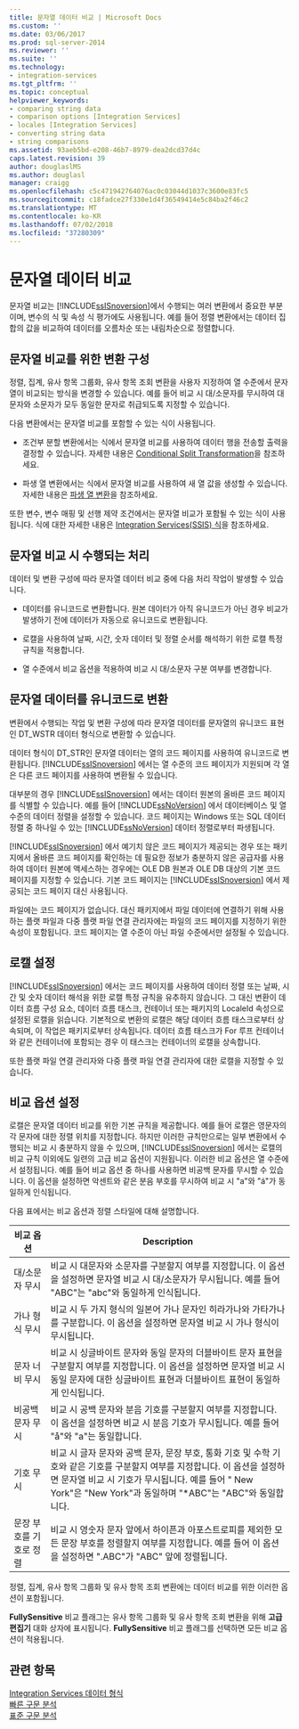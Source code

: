 ```yaml
---
title: 문자열 데이터 비교 | Microsoft Docs
ms.custom: ''
ms.date: 03/06/2017
ms.prod: sql-server-2014
ms.reviewer: ''
ms.suite: ''
ms.technology:
- integration-services
ms.tgt_pltfrm: ''
ms.topic: conceptual
helpviewer_keywords:
- comparing string data
- comparison options [Integration Services]
- locales [Integration Services]
- converting string data
- string comparisons
ms.assetid: 93aeb5bd-e208-46b7-8979-dea2dcd37d4c
caps.latest.revision: 39
author: douglaslMS
ms.author: douglasl
manager: craigg
ms.openlocfilehash: c5c471942764076ac0c03044d1037c3600e83fc5
ms.sourcegitcommit: c18fadce27f330e1d4f36549414e5c84ba2f46c2
ms.translationtype: MT
ms.contentlocale: ko-KR
ms.lasthandoff: 07/02/2018
ms.locfileid: "37280309"
---
```

# <a name="comparing-string-data"></a>문자열 데이터 비교
  문자열 비교는 [!INCLUDE[ssISnoversion](../../includes/ssisnoversion-md.md)]에서 수행되는 여러 변환에서 중요한 부분이며, 변수의 식 및 속성 식 평가에도 사용됩니다. 예를 들어 정렬 변환에서는 데이터 집합의 값을 비교하여 데이터를 오름차순 또는 내림차순으로 정렬합니다.  
  
## <a name="configuring-transformations-for-string-comparisons"></a>문자열 비교를 위한 변환 구성  
 정렬, 집계, 유사 항목 그룹화, 유사 항목 조회 변환을 사용자 지정하여 열 수준에서 문자열이 비교되는 방식을 변경할 수 있습니다. 예를 들어 비교 시 대/소문자를 무시하여 대문자와 소문자가 모두 동일한 문자로 취급되도록 지정할 수 있습니다.  
  
 다음 변환에서는 문자열 비교를 포함할 수 있는 식이 사용됩니다.  
  
-   조건부 분할 변환에서는 식에서 문자열 비교를 사용하여 데이터 행을 전송할 출력을 결정할 수 있습니다. 자세한 내용은 [Conditional Split Transformation](transformations/conditional-split-transformation.md)을 참조하세요.  
  
-   파생 열 변환에서는 식에서 문자열 비교를 사용하여 새 열 값을 생성할 수 있습니다. 자세한 내용은 [파생 열 변환](transformations/derived-column-transformation.md)을 참조하세요.  
  
 또한 변수, 변수 매핑 및 선행 제약 조건에서는 문자열 비교가 포함될 수 있는 식이 사용됩니다. 식에 대한 자세한 내용은 [Integration Services&#40;SSIS&#41; 식](../expressions/integration-services-ssis-expressions.md)을 참조하세요.  
  
## <a name="processing-during-string-comparison"></a>문자열 비교 시 수행되는 처리  
 데이터 및 변환 구성에 따라 문자열 데이터 비교 중에 다음 처리 작업이 발생할 수 있습니다.  
  
-   데이터를 유니코드로 변환합니다. 원본 데이터가 아직 유니코드가 아닌 경우 비교가 발생하기 전에 데이터가 자동으로 유니코드로 변환됩니다.  
  
-   로캘을 사용하여 날짜, 시간, 숫자 데이터 및 정렬 순서를 해석하기 위한 로캘 특정 규칙을 적용합니다.  
  
-   열 수준에서 비교 옵션을 적용하여 비교 시 대/소문자 구분 여부를 변경합니다.  
  
## <a name="converting-string-data-to-unicode"></a>문자열 데이터를 유니코드로 변환  
 변환에서 수행되는 작업 및 변환 구성에 따라 문자열 데이터를 문자열의 유니코드 표현인 DT_WSTR 데이터 형식으로 변환할 수 있습니다.  
  
 데이터 형식이 DT_STR인 문자열 데이터는 열의 코드 페이지를 사용하여 유니코드로 변환됩니다. [!INCLUDE[ssISnoversion](../../includes/ssisnoversion-md.md)] 에서는 열 수준의 코드 페이지가 지원되며 각 열은 다른 코드 페이지를 사용하여 변환될 수 있습니다.  
  
 대부분의 경우 [!INCLUDE[ssISnoversion](../../includes/ssisnoversion-md.md)] 에서는 데이터 원본의 올바른 코드 페이지를 식별할 수 있습니다. 예를 들어 [!INCLUDE[ssNoVersion](../../includes/ssnoversion-md.md)] 에서 데이터베이스 및 열 수준의 데이터 정렬을 설정할 수 있습니다. 코드 페이지는 Windows 또는 SQL 데이터 정렬 중 하나일 수 있는 [!INCLUDE[ssNoVersion](../../includes/ssnoversion-md.md)] 데이터 정렬로부터 파생됩니다.  
  
 [!INCLUDE[ssISnoversion](../../includes/ssisnoversion-md.md)] 에서 예기치 않은 코드 페이지가 제공되는 경우 또는 패키지에서 올바른 코드 페이지를 확인하는 데 필요한 정보가 충분하지 않은 공급자를 사용하여 데이터 원본에 액세스하는 경우에는 OLE DB 원본과 OLE DB 대상의 기본 코드 페이지를 지정할 수 있습니다. 기본 코드 페이지는 [!INCLUDE[ssISnoversion](../../includes/ssisnoversion-md.md)] 에서 제공되는 코드 페이지 대신 사용됩니다.  
  
 파일에는 코드 페이지가 없습니다. 대신 패키지에서 파일 데이터에 연결하기 위해 사용하는 플랫 파일과 다중 플랫 파일 연결 관리자에는 파일의 코드 페이지를 지정하기 위한 속성이 포함됩니다. 코드 페이지는 열 수준이 아닌 파일 수준에서만 설정될 수 있습니다.  
  
## <a name="setting-locale"></a>로캘 설정  
 [!INCLUDE[ssISnoversion](../../includes/ssisnoversion-md.md)] 에서는 코드 페이지를 사용하여 데이터 정렬 또는 날짜, 시간 및 숫자 데이터 해석을 위한 로캘 특정 규칙을 유추하지 않습니다. 그 대신 변환이 데이터 흐름 구성 요소, 데이터 흐름 태스크, 컨테이너 또는 패키지의 LocaleId 속성으로 설정된 로캘을 읽습니다. 기본적으로 변환의 로캘은 해당 데이터 흐름 태스크로부터 상속되며, 이 작업은 패키지로부터 상속됩니다. 데이터 흐름 태스크가 For 루프 컨테이너와 같은 컨테이너에 포함되는 경우 이 태스크는 컨테이너의 로캘을 상속합니다.  
  
 또한 플랫 파일 연결 관리자와 다중 플랫 파일 연결 관리자에 대한 로캘을 지정할 수 있습니다.  
  
## <a name="setting-comparison-options"></a>비교 옵션 설정  
 로캘은 문자열 데이터 비교를 위한 기본 규칙을 제공합니다. 예를 들어 로캘은 영문자의 각 문자에 대한 정렬 위치를 지정합니다. 하지만 이러한 규칙만으로는 일부 변환에서 수행되는 비교 시 충분하지 않을 수 있으며, [!INCLUDE[ssISnoversion](../../includes/ssisnoversion-md.md)] 에서는 로캘의 비교 규칙 이외에도 일련의 고급 비교 옵션이 지원됩니다. 이러한 비교 옵션은 열 수준에서 설정됩니다. 예를 들어 비교 옵션 중 하나를 사용하면 비공백 문자를 무시할 수 있습니다. 이 옵션을 설정하면 악센트와 같은 분음 부호를 무시하여 비교 시 "a"와 "á"가 동일하게 인식됩니다.  
  
 다음 표에서는 비교 옵션과 정렬 스타일에 대해 설명합니다.  
  
|비교 옵션|Description|  
|-----------------------|-----------------|  
|대/소문자 무시|비교 시 대문자와 소문자를 구분할지 여부를 지정합니다. 이 옵션을 설정하면 문자열 비교 시 대/소문자가 무시됩니다. 예를 들어 "ABC"는 "abc"와 동일하게 인식됩니다.|  
|가나 형식 무시|비교 시 두 가지 형식의 일본어 가나 문자인 히라가나와 가타가나를 구분합니다. 이 옵션을 설정하면 문자열 비교 시 가나 형식이 무시됩니다.|  
|문자 너비 무시|비교 시 싱글바이트 문자와 동일 문자의 더블바이트 문자 표현을 구분할지 여부를 지정합니다. 이 옵션을 설정하면 문자열 비교 시 동일 문자에 대한 싱글바이트 표현과 더블바이트 표현이 동일하게 인식됩니다.|  
|비공백 문자 무시|비교 시 공백 문자와 분음 기호를 구분할지 여부를 지정합니다. 이 옵션을 설정하면 비교 시 분음 기호가 무시됩니다. 예를 들어 "å"와 "a"는 동일합니다.|  
|기호 무시|비교 시 글자 문자와 공백 문자, 문장 부호, 통화 기호 및 수학 기호와 같은 기호를 구분할지 여부를 지정합니다. 이 옵션을 설정하면 문자열 비교 시 기호가 무시됩니다. 예를 들어 " New York"은 "New York"과 동일하며 "*ABC"는 "ABC"와 동일합니다.|  
|문장 부호를 기호로 정렬|비교 시 영숫자 문자 앞에서 하이픈과 아포스트로피를 제외한 모든 문장 부호를 정렬할지 여부를 지정합니다. 예를 들어 이 옵션을 설정하면 ".ABC"가 "ABC" 앞에 정렬됩니다.|  
  
 정렬, 집계, 유사 항목 그룹화 및 유사 항목 조회 변환에는 데이터 비교를 위한 이러한 옵션이 포함됩니다.  
  
 **FullySensitive** 비교 플래그는 유사 항목 그룹화 및 유사 항목 조회 변환을 위해 **고급 편집기** 대화 상자에 표시됩니다. **FullySensitive** 비교 플래그를 선택하면 모든 비교 옵션이 적용됩니다.  
  
## <a name="see-also"></a>관련 항목  
 [Integration Services 데이터 형식](integration-services-data-types.md)   
 [빠른 구문 분석](../fast-parse.md)   
 [표준 구문 분석](../standard-parse.md)  
  
  
